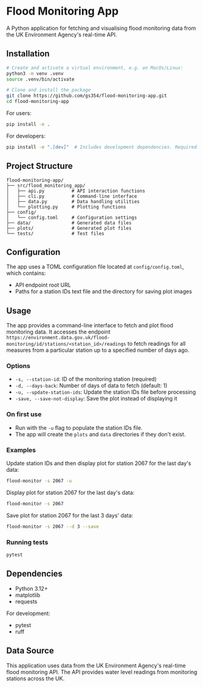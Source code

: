 # Flood Monitoring App

A Python application for fetching and visualising flood monitoring data from the UK Environment Agency's real-time API.

## Installation


```bash
# Create and activate a virtual environment, e.g. on MacOs/Linux:
python3 -m venv .venv
source .venv/bin/activate

# Clone and install the package
git clone https://github.com/gs354/flood-monitoring-app.git
cd flood-monitoring-app
```

For users:
```bash
pip install -e .
```

For developers:
```bash
pip install -e ".[dev]"  # Includes development dependencies. Required to run tests.
```

## Project Structure

```
flood-monitoring-app/
├── src/flood_monitoring_app/
│   ├── api.py          # API interaction functions
│   ├── cli.py          # Command-line interface
│   ├── data.py         # Data handling utilities
│   └── plotting.py     # Plotting functions
├── config/
│   └── config.toml     # Configuration settings
├── data/               # Generated data files
├── plots/              # Generated plot files
└── tests/              # Test files
```

## Configuration

The app uses a TOML configuration file located at `config/config.toml`, which contains:
- API endpoint root URL
- Paths for a station IDs text file and the directory for saving plot images


## Usage

The app provides a command-line interface to fetch and plot flood monitoring data. 
It accesses the endpoint `https://environment.data.gov.uk/flood-monitoring/id/stations/<station_id>/readings` to fetch readings for all measures from a particular station up to a specified number of days ago.

### Options

- `-s, --station-id`: ID of the monitoring station (required)
- `-d, --days-back`: Number of days of data to fetch (default: 1)
- `-u, --update-station-ids`: Update the station IDs file before processing
- `-save, --save-not-display`: Save the plot instead of displaying it

### On first use
- Run with the `-u` flag to populate the station IDs file.
- The app will create the `plots` and `data` directories if they don't exist.


### Examples

Update station IDs and then display plot for station 2067 for the last day's data:

```bash
flood-monitor -s 2067 -u
```

Display plot for station 2067 for the last day's data:

```bash
flood-monitor -s 2067
```

Save plot for station 2067 for the last 3 days' data:

```bash
flood-monitor -s 2067 --d 3 --save
```


### Running tests

```bash
pytest
```



## Dependencies

- Python 3.12+
- matplotlib
- requests

For development:
- pytest
- ruff

## Data Source

This application uses data from the UK Environment Agency's real-time flood monitoring API. The API provides water level readings from monitoring stations across the UK.


    